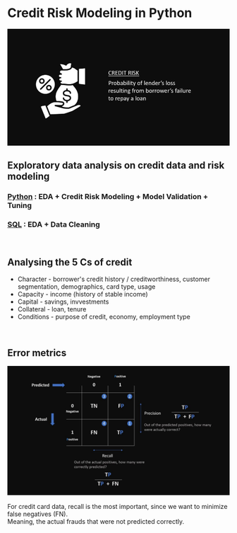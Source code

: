 # Credit Risk Modeling in Python
![](pics/crr.JPG)

## Exploratory data analysis on credit data and risk modeling <BR/>
### [Python](https://github.com/s1dewalker/Credit-Risk-Modeling-in-Python/blob/main/credit_risk_modeling-2.ipynb) : EDA + Credit Risk Modeling + Model Validation + Tuning<br/>
### [SQL](https://github.com/s1dewalker/Credit-Risk-Modeling-in-Python/blob/main/SQLQuery_cr_loan2.sql) : EDA + Data Cleaning<br/>
<br/>

## Analysing the 5 Cs of credit

- Character - borrower's credit history / creditworthiness, customer segmentation, demographics, card type, usage
- Capacity - income (history of stable income)
- Capital - savings, invvestments
- Collateral - loan, tenure
- Conditions - purpose of credit, economy, employment type
<br/>

## Error metrics <BR/>

![](pics/recall.JPG)

For credit card data, recall is the most important, since we want to minimize false negatives (FN). <BR/>
Meaning, the actual frauds that were not predicted correctly. <br/>




